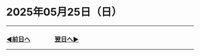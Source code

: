 # 2025年05月25日（日）

---

### [◀️前日へ](https://github.com/yuasys/chatty-journal/blob/main/2025/05/2025-05-24.md)&emsp;&emsp;&emsp;&emsp;[翌日へ▶️](https://github.com/yuasys/chatty-journal/blob/main/2025/05/2025-05-26.md)

---
